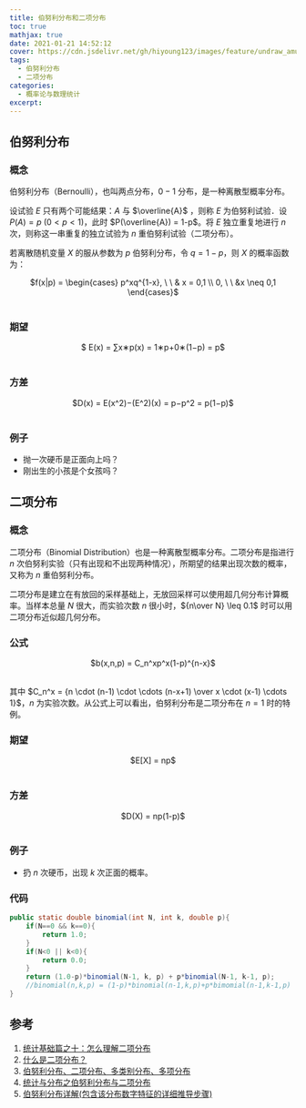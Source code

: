 ```yaml
---
title: 伯努利分布和二项分布
toc: true
mathjax: true
date: 2021-01-21 14:52:12
cover: https://cdn.jsdelivr.net/gh/hiyoung123/images/feature/undraw_amusement_park_17oe.svg
tags:
  - 伯努利分布
  - 二项分布
categories:
  - 概率论与数理统计
excerpt: 
---
```


## 伯努利分布

### 概念

伯努利分布（Bernoulli），也叫两点分布，$0-1$ 分布，是一种离散型概率分布。

设试验 $E$ 只有两个可能结果：$A$ 与 $\overline{A}$ ，则称 $E$ 为伯努利试验．设 $P(A) = p \ (0<p<1)$，此时 $P(\overline{A}) = 1-p$。将 $E$ 独立重复地进行 $n$ 次，则称这一串重复的独立试验为 $n$ 重伯努利试验（二项分布）。

若离散随机变量 $X$ 的服从参数为 $p$ 伯努利分布，令 $q=1-p$，则 $X$ 的概率函数为：

<center>$f(x|p) = \begin{cases} p^xq^{1-x}, \ \  & x = 0,1 \\ 0, \ \ &x \neq 0,1 \end{cases}$</center></br>

### 期望

<center>$ E(x) = ∑x∗p(x) = 1∗p+0∗(1−p) = p$ </center></br>

### 方差

<center>$D(x) = E(x^2)−(E^2)(x) = p−p^2 = p(1−p)$</center></br>

### 例子

* 抛一次硬币是正面向上吗？
* 刚出生的小孩是个女孩吗？

## 二项分布

### 概念

二项分布（Binomial Distribution）也是一种离散型概率分布。二项分布是指进行 $n$ 次伯努利实验（只有出现和不出现两种情况），所期望的结果出现次数的概率，又称为 $n$ 重伯努利分布。

二项分布是建立在有放回的采样基础上，无放回采样可以使用超几何分布计算概率。当样本总量 $N$ 很大，而实验次数 $n$ 很小时，${n\over N} \leq 0.1$ 时可以用二项分布近似超几何分布。

### 公式

<center>$b(x,n,p) = C_n^xp^x(1-p)^{n-x}$</center></br>

其中 $C_n^x = {n \cdot (n-1) \cdot \cdots (n-x+1) \over x \cdot (x-1) \cdots 1}$，$n$ 为实验次数​。从公式上可以看出，伯努利分布是二项分布在 $n=1$ 时的特例。

### 期望

<center>$E[X] = np$</center></br>

### 方差

<center>$D(X) = np(1-p)$</center></br>

### 例子

* 扔 $n$ 次硬币，出现 $k$ 次正面的概率。

### 代码

```java
public static double binomial(int N, int k, double p){
    if(N==0 && k==0){
        return 1.0;
    }
    if(N<0 || k<0){
        return 0.0;
    }
    return (1.0-p)*binomial(N-1, k, p) + p*binomial(N-1, k-1, p);
    //binomial(n,k,p) = (1-p)*binomial(n-1,k,p)+p*bimomial(n-1,k-1,p)
}
```

## 参考

1. [统计基础篇之十：怎么理解二项分布](https://zhuanlan.zhihu.com/p/24692791)
2. [什么是二项分布？](https://www.zhihu.com/question/316063270)
3. [伯努利分布、二项分布、多类别分布、多项分布](https://zhuanlan.zhihu.com/p/43514413)
4. [统计与分布之伯努利分布与二项分布](https://www.cnblogs.com/jmilkfan-fanguiju/p/10589773.html)
5.  [伯努利分布详解(包含该分布数字特征的详细推导步骤)](https://www.cnblogs.com/ehomeshasha/p/3820512.html)

